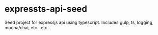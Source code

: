 # expressts-api-seed
Seed project for expressjs api using typescript. Includes gulp, ts, logging, mocha/chai, etc...etc..
